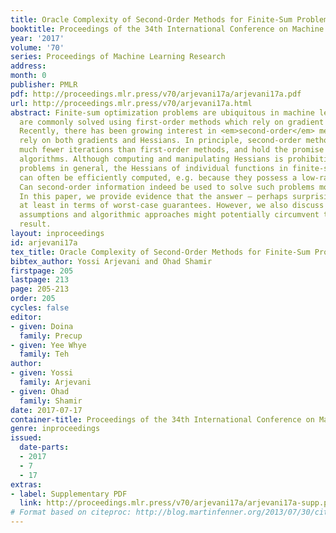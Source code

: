 ```yaml
---
title: Oracle Complexity of Second-Order Methods for Finite-Sum Problems
booktitle: Proceedings of the 34th International Conference on Machine Learning
year: '2017'
volume: '70'
series: Proceedings of Machine Learning Research
address: 
month: 0
publisher: PMLR
pdf: http://proceedings.mlr.press/v70/arjevani17a/arjevani17a.pdf
url: http://proceedings.mlr.press/v70/arjevani17a.html
abstract: Finite-sum optimization problems are ubiquitous in machine learning, and
  are commonly solved using first-order methods which rely on gradient computations.
  Recently, there has been growing interest in <em>second-order</em> methods, which
  rely on both gradients and Hessians. In principle, second-order methods can require
  much fewer iterations than first-order methods, and hold the promise for more efficient
  algorithms. Although computing and manipulating Hessians is prohibitive for high-dimensional
  problems in general, the Hessians of individual functions in finite-sum problems
  can often be efficiently computed, e.g. because they possess a low-rank structure.
  Can second-order information indeed be used to solve such problems more efficiently?
  In this paper, we provide evidence that the answer – perhaps surprisingly – is negative,
  at least in terms of worst-case guarantees. However, we also discuss what additional
  assumptions and algorithmic approaches might potentially circumvent this negative
  result.
layout: inproceedings
id: arjevani17a
tex_title: Oracle Complexity of Second-Order Methods for Finite-Sum Problems
bibtex_author: Yossi Arjevani and Ohad Shamir
firstpage: 205
lastpage: 213
page: 205-213
order: 205
cycles: false
editor:
- given: Doina
  family: Precup
- given: Yee Whye
  family: Teh
author:
- given: Yossi
  family: Arjevani
- given: Ohad
  family: Shamir
date: 2017-07-17
container-title: Proceedings of the 34th International Conference on Machine Learning
genre: inproceedings
issued:
  date-parts:
  - 2017
  - 7
  - 17
extras:
- label: Supplementary PDF
  link: http://proceedings.mlr.press/v70/arjevani17a/arjevani17a-supp.pdf
# Format based on citeproc: http://blog.martinfenner.org/2013/07/30/citeproc-yaml-for-bibliographies/
---
```

